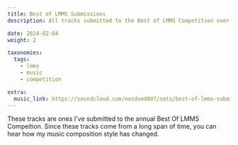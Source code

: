 ```yaml
---
title: Best of LMMS Submissions
description: All tracks submitted to the Best of LMMS Competition over the years

date: 2024-02-04
weight: 2

taxonomies:
  tags:
    - lmms
    - music
    - competition

extra:
  music_link: https://soundcloud.com/nesdood007/sets/best-of-lmms-submissions
---
```


These tracks are ones I've submitted to the annual Best Of LMMS Compeition. Since these tracks come from a long span of time, you can hear how my music composition style has changed.
